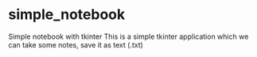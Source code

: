 # simple_notebook
Simple notebook with tkinter
This is a simple tkinter application which we can take some notes, save it as text (.txt)
